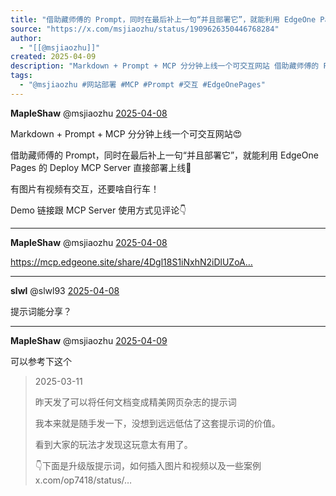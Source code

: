 ```yaml
---
title: "借助藏师傅的 Prompt，同时在最后补上一句“并且部署它”，就能利用 EdgeOne Pages 的 Deploy MCP Server 直接部署上线🥳"
source: "https://x.com/msjiaozhu/status/1909626350446768284"
author:
  - "[[@msjiaozhu]]"
created: 2025-04-09
description: "Markdown + Prompt + MCP 分分钟上线一个可交互网站 借助藏师傅的 Prompt，同时在最后补上一句“并且部署它”，就能利用 EdgeOne Pages 的 Deploy MCP Server 直接部署上线 有图片有视频有交互，还要啥自行车！ Demo"
tags:
  - "@msjiaozhu #网站部署 #MCP #Prompt #交互 #EdgeOnePages"
---
```

**MapleShaw** @msjiaozhu [2025-04-08](https://x.com/msjiaozhu/status/1909626350446768284)

Markdown + Prompt + MCP 分分钟上线一个可交互网站😍

借助藏师傅的 Prompt，同时在最后补上一句“并且部署它”，就能利用 EdgeOne Pages 的 Deploy MCP Server 直接部署上线🥳

有图片有视频有交互，还要啥自行车！

Demo 链接跟 MCP Server 使用方式见评论👇

---

**MapleShaw** @msjiaozhu [2025-04-08](https://x.com/msjiaozhu/status/1909626354301124871)

https://mcp.edgeone.site/share/4Dgl18S1iNxhN2iDlUZoA…

---

**slwl** @slwl93 [2025-04-08](https://x.com/slwl93/status/1909756341302051261)

提示词能分享？

---

**MapleShaw** @msjiaozhu [2025-04-09](https://x.com/msjiaozhu/status/1909803522771894515)

可以参考下这个

> 2025-03-11
> 
> 昨天发了可以将任何文档变成精美网页杂志的提示词
> 
> 我本来就是随手发一下，没想到远远低估了这套提示词的价值。
> 
> 看到大家的玩法才发现这玩意太有用了。
> 
> 👇下面是升级版提示词，如何插入图片和视频以及一些案例 x.com/op7418/status/…